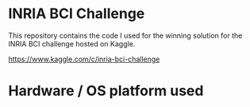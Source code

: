 # INRIA BCI Challenge
This repository contains the code I used for the winning solution for the INRIA BCI challenge hosted on Kaggle.

https://www.kaggle.com/c/inria-bci-challenge

# Hardware / OS platform used
